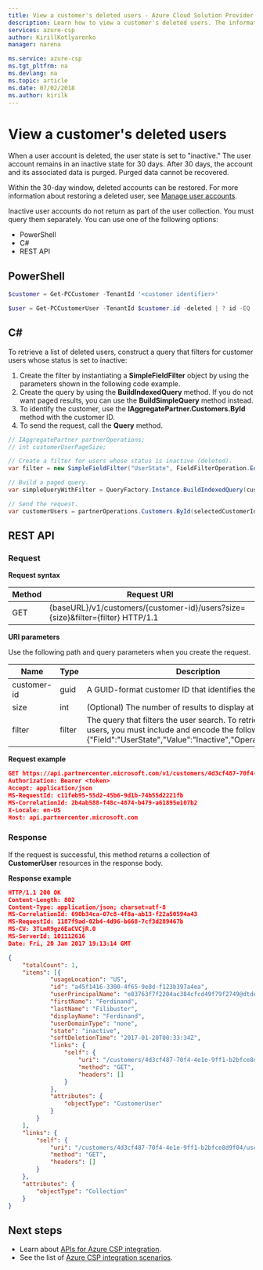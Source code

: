 ```yaml
---
title: View a customer's deleted users - Azure Cloud Solution Provider | Microsoft Docs
description: Learn how to view a customer's deleted users. The information in this article supports Azure Cloud Solution Provider (Azure CSP) integration.
services: azure-csp
author: KirillKotlyarenko
manager: narena

ms.service: azure-csp
ms.tgt_pltfrm: na
ms.devlang: na
ms.topic: article
ms.date: 07/02/2018
ms.author: kirilk
---
```


# View a customer's deleted users

When a user account is deleted, the user state is set to "inactive." The user account remains in an inactive state for 30 days. After 30 days, the account and its associated data is purged. Purged data cannot be recovered.

Within the 30-day window, deleted accounts can be restored. For more information about restoring a deleted user, see [Manage user accounts](manage-user-accounts.md).

Inactive user accounts do not return as part of the user collection. You must query them separately. You can use one of the following options:

- PowerShell
- C#
- REST API

## PowerShell

```powershell
$customer = Get-PCCustomer -TenantId '<customer identifier>'

$user = Get-PCCustomerUser -TenantId $customer.id -deleted | ? id -EQ '<user id>'
```

## C#

To retrieve a list of deleted users, construct a query that filters for customer users whose status is set to inactive: 

1. Create the filter by instantiating a **SimpleFieldFilter** object by using the parameters shown in the following code example.
2. Create the query by using the **BuildIndexedQuery** method. If you do not want paged results, you can use the **BuildSimpleQuery** method instead.
3. To identify the customer, use the **IAggregatePartner.Customers.ById** method with the customer ID.
4. To send the request, call the **Query** method.

```csharp
// IAggregatePartner partnerOperations;
// int customerUserPageSize;

// Create a filter for users whose status is inactive (deleted).
var filter = new SimpleFieldFilter("UserState", FieldFilterOperation.Equals, "Inactive");

// Build a paged query.
var simpleQueryWithFilter = QueryFactory.Instance.BuildIndexedQuery(customerUserPageSize, 0, filter);

// Send the request.
var customerUsers = partnerOperations.Customers.ById(selectedCustomerId).Users.Query(simpleQueryWithFilter);
```

## REST API

### Request

**Request syntax**

|Method|Request URI|
|---|---|
|GET|{baseURL}/v1/customers/{customer-id}/users?size={size}&filter={filter} HTTP/1.1|

**URI parameters**

Use the following path and query parameters when you create the request.

|Name|Type|Description|
|---|---|---|
|customer-id|guid|A GUID-format customer ID that identifies the customer.|
|size|int|(Optional) The number of results to display at one time.|
|filter|filter|The query that filters the user search. To retrieve deleted users, you must include and encode the following string: {"Field":"UserState","Value":"Inactive","Operator":"equals"}.|

**Request example**

```json
GET https://api.partnercenter.microsoft.com/v1/customers/4d3cf487-70f4-4e1e-9ff1-b2bfce8d9f04/users?size=500&filter=%7B%22Field%22%3A%22UserState%22%2C%22Value%22%3A%22Inactive%22%2C%22Operator%22%3A%22equals%22%7D HTTP/1.1
Authorization: Bearer <token>
Accept: application/json
MS-RequestId: c11feb95-55d2-45b6-9d1b-74b55d2221fb
MS-CorrelationId: 2b4ab588-f48c-4874-b479-a61895e107b2
X-Locale: en-US
Host: api.partnercenter.microsoft.com
```

### Response

If the request is successful, this method returns a collection of **CustomerUser** resources in the response body.

**Response example**

```json
HTTP/1.1 200 OK
Content-Length: 802
Content-Type: application/json; charset=utf-8
MS-CorrelationId: 690b34ca-07c8-4f8a-ab13-f22a50594a43
MS-RequestId: 1187f9ad-02b4-4d96-b668-7cf3d289467b
MS-CV: 3TLmR9gz6EaCVCjR.0
MS-ServerId: 101112616
Date: Fri, 20 Jan 2017 19:13:14 GMT

{
    "totalCount": 1,
    "items": [{
            "usageLocation": "US",
            "id": "a45f1416-3300-4f65-9e8d-f123b397a4ea",
            "userPrincipalName": "e83763f7f2204ac384cfcd49f79f2749@dtdemocspcustomer005.onmicrosoft.com",
            "firstName": "Ferdinand",
            "lastName": "Filibuster",
            "displayName": "Ferdinand",
            "userDomainType": "none",
            "state": "inactive",
            "softDeletionTime": "2017-01-20T00:33:34Z",
            "links": {
                "self": {
                    "uri": "/customers/4d3cf487-70f4-4e1e-9ff1-b2bfce8d9f04/users/a45f1416-3300-4f65-9e8d-f123b397a4ea",
                    "method": "GET",
                    "headers": []
                }
            },
            "attributes": {
                "objectType": "CustomerUser"
            }
        }
    ],
    "links": {
        "self": {
            "uri": "/customers/4d3cf487-70f4-4e1e-9ff1-b2bfce8d9f04/users?size=500&filter=%7B%22Field%22%3A%22UserStatus%22%2C%22Value%22%3A%22Inactive%22%2C%22Operator%22%3A%22equals%22%7D",
            "method": "GET",
            "headers": []
        }
    },
    "attributes": {
        "objectType": "Collection"
    }
}
```

## Next steps

- Learn about [APIs for Azure CSP integration](../available-apis-overview.md).
- See the list of [Azure CSP integration scenarios](../integration-scenarios-list.md).